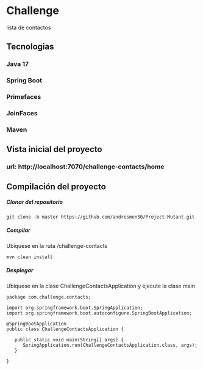 # Challenge
lista de contactos

## Tecnologias

### Java 17
### Spring Boot
### Primefaces
### JoinFaces
### Maven


## Vista inicial del proyecto

### url: http://localhost:7070/challenge-contacts/home


## Compilación del proyecto

##### Clonar del repositorio
```
git clone -b master https://github.com/andresmen30/Project-Mutant.git
```

##### Compilar

Ubíquese en la ruta /challenge-contacts
```
mvn clean install
```

##### Desplegar

Ubíquese en la clase ChallengeContactsApplication y ejecute la clase main
```
package com.challenge.contacts;

import org.springframework.boot.SpringApplication;
import org.springframework.boot.autoconfigure.SpringBootApplication;

@SpringBootApplication
public class ChallengeContactsApplication {

   public static void main(String[] args) {
      SpringApplication.run(ChallengeContactsApplication.class, args);
   }

}

```












